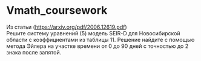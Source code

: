 # Vmath_coursework
Из статьи (https://arxiv.org/pdf/2006.12619.pdf)  
Решите систему уравнений (5) модель SEIR-D для Новосибирской области с коэффициентами из таблицы 11.
Решение найдите с помощью метода Эйлера на участке времени от 0 до 90 дней с точностью до 2 знака после запятой.
